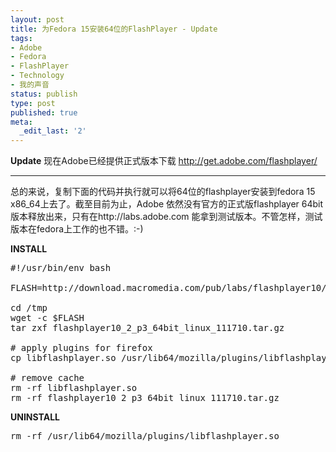 ```yaml
---
layout: post
title: 为Fedora 15安装64位的FlashPlayer - Update
tags:
- Adobe
- Fedora
- FlashPlayer
- Technology
- 我的声音
status: publish
type: post
published: true
meta:
  _edit_last: '2'
---
```

<strong>Update</strong>
现在Adobe已经提供正式版本下载 <a href="http://get.adobe.com/flashplayer/" target="_blank">http://get.adobe.com/flashplayer/</a>
<hr>
总的来说，复制下面的代码并执行就可以将64位的flashplayer安装到fedora 15 x86_64上去了。截至目前为止，Adobe 依然没有官方的正式版flashplayer 64bit版本释放出来，只有在http://labs.adobe.com 能拿到测试版本。不管怎样，测试版本在fedora上工作的也不错。:-)

<strong>INSTALL</strong>
<pre lang="bash">
#!/usr/bin/env bash

FLASH=http://download.macromedia.com/pub/labs/flashplayer10/flashplayer10_2_p3_64bit_linux_111710.tar.gz

cd /tmp
wget -c $FLASH
tar zxf flashplayer10_2_p3_64bit_linux_111710.tar.gz

# apply plugins for firefox
cp libflashplayer.so /usr/lib64/mozilla/plugins/libflashplayer.so

# remove cache
rm -rf libflashplayer.so
rm -rf flashplayer10_2_p3_64bit_linux_111710.tar.gz
</pre>
<strong>UNINSTALL</strong>
<pre lang="bash">
rm -rf /usr/lib64/mozilla/plugins/libflashplayer.so
</pre>
